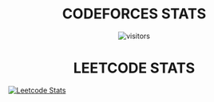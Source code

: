 <h1 align="center">CODEFORCES STATS</h1>


<p align="center">
    <img align="center" alt="visitors" src=![Codeforces Stats Card](https://codeforces-stats-api.herokuapp.com/stats?username=newb_ie&theme=2) />
</p>

<h1 align="center">LEETCODE STATS</h1>

[![Leetcode Stats](https://leetcode.card.workers.dev/?username=newb_ie&theme=nord)](https://leetcode.com/newb_ie)




